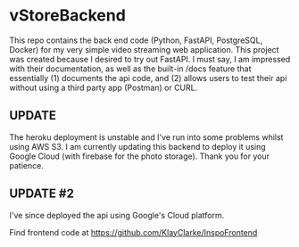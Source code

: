 # vStoreBackend
This repo contains the back end code (Python, FastAPI, PostgreSQL, Docker) for my very simple video streaming web application. This project was created because I desired to try out FastAPI. I must say, I am impressed with their documentation, as well as the built-in /docs feature that essentially (1) documents the api code, and (2) allows users to test their api without using a third party app (Postman) or CURL. 

## UPDATE

The heroku deployment is unstable and I've run into some problems whilst using AWS S3. I am currently updating this backend to deploy it using Google Cloud (with firebase for the photo storage). Thank you for your patience.

## UPDATE #2

I've since deployed the api using Google's Cloud platform.

Find frontend code at https://github.com/KlayClarke/InspoFrontend
